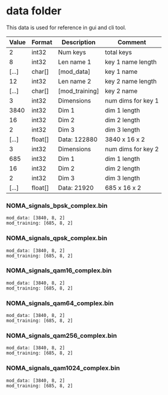# data folder

This data is used for reference in gui and cli tool.

| Value | Format   | Description     | Comment                |
|-------|----------|-----------------|------------------------|
| 2     | int32    | Num keys        | total keys             |
| 8     | int32    | Len name 1      | key 1 name length      |
| [...] | char[]   | [mod_data]      | key 1 name             |
| 12    | int32    | Len name 2      | key 2 name length      |
| [...] | char[]   | [mod_training]  | key 2 name             |
| 3     | int32    | Dimensions      | num dims for key 1     |
| 3840  | int32    | Dim 1           | dim 1 length           |
| 16    | int32    | Dim 2           | dim 2 length           |
| 2     | int32    | Dim 3           | dim 3 length           |
| [...] | float[]  | Data: 122880    | 3840 x 16 x 2          |
| 3     | int32    | Dimensions      | num dims for key 2     |
| 685   | int32    | Dim 1           | dim 1 length           |
| 16    | int32    | Dim 2           | dim 2 length           |
| 2     | int32    | Dim 3           | dim 3 length           |
| [...] | float[]  | Data: 21920     | 685 x 16 x 2           |

### NOMA_signals_bpsk_complex.bin

```console
mod_data: [3840, 8, 2]
mod_training: [685, 8, 2]
```

### NOMA_signals_qpsk_complex.bin

```console
mod_data: [3840, 8, 2]
mod_training: [685, 8, 2]
```

### NOMA_signals_qam16_complex.bin

```console
mod_data: [3840, 8, 2]
mod_training: [685, 8, 2]
```

### NOMA_signals_qam64_complex.bin

```console
mod_data: [3840, 8, 2]
mod_training: [685, 8, 2]
```

### NOMA_signals_qam256_complex.bin

```console
mod_data: [3840, 8, 2]
mod_training: [685, 8, 2]
```

### NOMA_signals_qam1024_complex.bin

```console
mod_data: [3840, 8, 2]
mod_training: [685, 8, 2]
```
